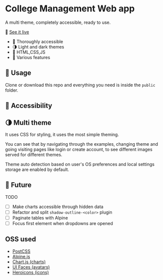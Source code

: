 # College Management Web app

A multi theme, completely accessible, ready to use.

🧪 [See it live](https://pixel-fan.github.io/CollegeManagementWebApp)

- 🦮 Thoroughly accessible
- 🌗 Light and dark themes
- 💅 HTML,CSS,JS
- 🧩 Various features

## 🚀 Usage

Clone or download this repo and everything you need is inside the `public` folder.

## 🦮 Accessibility


## 🌗 Multi theme

It uses CSS for styling, it uses the most simple theming.

You can see that by navigating through the examples, changing theme and going visiting pages like login or create account, to see different images served for different themes.

Theme auto detection based on user's OS preferences and local settings storage are enabled by default.

## 🔮 Future

TODO

- [ ] Make charts accessible through hidden data
- [ ] Refactor and split `shadow-outline-<color>` plugin
- [ ] Paginate tables with Alpine
- [ ] Focus first element when dropdowns are opened

## OSS used

- [PostCSS](https://postcss.org/)
- [Alpine.js](https://github.com/alpinejs/alpine)
- [Chart.js (charts)](https://www.chartjs.org/)
- [UI Faces (avatars)](https://uifaces.co/)
- [Heroicons (icons)](https://heroicons.dev/)

